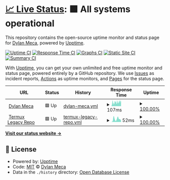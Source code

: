 # [📈 Live Status](https://dylanmeca.github.io/status): <!--live status--> **🟩 All systems operational**

This repository contains the open-source uptime monitor and status page for [Dylan Meca](https://dylanmeca.github.io/), powered by [Upptime](https://github.com/upptime/upptime).

[![Uptime CI](https://github.com/dylanmeca/status/workflows/Uptime%20CI/badge.svg)](https://github.com/dylanmeca/status/actions?query=workflow%3A%22Uptime+CI%22)
[![Response Time CI](https://github.com/dylanmeca/status/workflows/Response%20Time%20CI/badge.svg)](https://github.com/dylanmeca/status/actions?query=workflow%3A%22Response+Time+CI%22)
[![Graphs CI](https://github.com/dylanmeca/status/workflows/Graphs%20CI/badge.svg)](https://github.com/dylanmeca/status/actions?query=workflow%3A%22Graphs+CI%22)
[![Static Site CI](https://github.com/dylanmeca/status/workflows/Static%20Site%20CI/badge.svg)](https://github.com/dylanmeca/status/actions?query=workflow%3A%22Static+Site+CI%22)
[![Summary CI](https://github.com/dylanmeca/status/workflows/Summary%20CI/badge.svg)](https://github.com/dylanmeca/status/actions?query=workflow%3A%22Summary+CI%22)

With [Upptime](https://upptime.js.org), you can get your own unlimited and free uptime monitor and status page, powered entirely by a GitHub repository. We use [Issues](https://github.com/dylanmeca/status/issues) as incident reports, [Actions](https://github.com/dylanmeca/status/actions) as uptime monitors, and [Pages](https://dylanmeca.github.io/status) for the status page.

<!--start: status pages-->
<!-- This summary is generated by Upptime (https://github.com/upptime/upptime) -->
<!-- Do not edit this manually, your changes will be overwritten -->
<!-- prettier-ignore -->
| URL | Status | History | Response Time | Uptime |
| --- | ------ | ------- | ------------- | ------ |
| <img alt="" src="https://icons.duckduckgo.com/ip3/dylanmeca.github.io.ico" height="13"> [Dylan Meca](https://dylanmeca.github.io) | 🟩 Up | [dylan-meca.yml](https://github.com/dylanmeca/status/commits/HEAD/history/dylan-meca.yml) | <details><summary><img alt="Response time graph" src="./graphs/dylan-meca/response-time-week.png" height="20"> 107ms</summary><br><a href="https://dylanmeca.github.io/status/history/dylan-meca"><img alt="Response time 107" src="https://img.shields.io/endpoint?url=https%3A%2F%2Fraw.githubusercontent.com%2Fdylanmeca%2Fstatus%2FHEAD%2Fapi%2Fdylan-meca%2Fresponse-time.json"></a><br><a href="https://dylanmeca.github.io/status/history/dylan-meca"><img alt="24-hour response time 116" src="https://img.shields.io/endpoint?url=https%3A%2F%2Fraw.githubusercontent.com%2Fdylanmeca%2Fstatus%2FHEAD%2Fapi%2Fdylan-meca%2Fresponse-time-day.json"></a><br><a href="https://dylanmeca.github.io/status/history/dylan-meca"><img alt="7-day response time 107" src="https://img.shields.io/endpoint?url=https%3A%2F%2Fraw.githubusercontent.com%2Fdylanmeca%2Fstatus%2FHEAD%2Fapi%2Fdylan-meca%2Fresponse-time-week.json"></a><br><a href="https://dylanmeca.github.io/status/history/dylan-meca"><img alt="30-day response time 107" src="https://img.shields.io/endpoint?url=https%3A%2F%2Fraw.githubusercontent.com%2Fdylanmeca%2Fstatus%2FHEAD%2Fapi%2Fdylan-meca%2Fresponse-time-month.json"></a><br><a href="https://dylanmeca.github.io/status/history/dylan-meca"><img alt="1-year response time 107" src="https://img.shields.io/endpoint?url=https%3A%2F%2Fraw.githubusercontent.com%2Fdylanmeca%2Fstatus%2FHEAD%2Fapi%2Fdylan-meca%2Fresponse-time-year.json"></a></details> | <details><summary><a href="https://dylanmeca.github.io/status/history/dylan-meca">100.00%</a></summary><a href="https://dylanmeca.github.io/status/history/dylan-meca"><img alt="All-time uptime 100.00%" src="https://img.shields.io/endpoint?url=https%3A%2F%2Fraw.githubusercontent.com%2Fdylanmeca%2Fstatus%2FHEAD%2Fapi%2Fdylan-meca%2Fuptime.json"></a><br><a href="https://dylanmeca.github.io/status/history/dylan-meca"><img alt="24-hour uptime 100.00%" src="https://img.shields.io/endpoint?url=https%3A%2F%2Fraw.githubusercontent.com%2Fdylanmeca%2Fstatus%2FHEAD%2Fapi%2Fdylan-meca%2Fuptime-day.json"></a><br><a href="https://dylanmeca.github.io/status/history/dylan-meca"><img alt="7-day uptime 100.00%" src="https://img.shields.io/endpoint?url=https%3A%2F%2Fraw.githubusercontent.com%2Fdylanmeca%2Fstatus%2FHEAD%2Fapi%2Fdylan-meca%2Fuptime-week.json"></a><br><a href="https://dylanmeca.github.io/status/history/dylan-meca"><img alt="30-day uptime 100.00%" src="https://img.shields.io/endpoint?url=https%3A%2F%2Fraw.githubusercontent.com%2Fdylanmeca%2Fstatus%2FHEAD%2Fapi%2Fdylan-meca%2Fuptime-month.json"></a><br><a href="https://dylanmeca.github.io/status/history/dylan-meca"><img alt="1-year uptime 100.00%" src="https://img.shields.io/endpoint?url=https%3A%2F%2Fraw.githubusercontent.com%2Fdylanmeca%2Fstatus%2FHEAD%2Fapi%2Fdylan-meca%2Fuptime-year.json"></a></details>
| <img alt="" src="https://icons.duckduckgo.com/ip3/dylanmeca.github.io.ico" height="13"> [Termux Legacy Repo](https://dylanmeca.github.io/termux-legacy-repo/) | 🟩 Up | [termux-legacy-repo.yml](https://github.com/dylanmeca/status/commits/HEAD/history/termux-legacy-repo.yml) | <details><summary><img alt="Response time graph" src="./graphs/termux-legacy-repo/response-time-week.png" height="20"> 52ms</summary><br><a href="https://dylanmeca.github.io/status/history/termux-legacy-repo"><img alt="Response time 52" src="https://img.shields.io/endpoint?url=https%3A%2F%2Fraw.githubusercontent.com%2Fdylanmeca%2Fstatus%2FHEAD%2Fapi%2Ftermux-legacy-repo%2Fresponse-time.json"></a><br><a href="https://dylanmeca.github.io/status/history/termux-legacy-repo"><img alt="24-hour response time 23" src="https://img.shields.io/endpoint?url=https%3A%2F%2Fraw.githubusercontent.com%2Fdylanmeca%2Fstatus%2FHEAD%2Fapi%2Ftermux-legacy-repo%2Fresponse-time-day.json"></a><br><a href="https://dylanmeca.github.io/status/history/termux-legacy-repo"><img alt="7-day response time 52" src="https://img.shields.io/endpoint?url=https%3A%2F%2Fraw.githubusercontent.com%2Fdylanmeca%2Fstatus%2FHEAD%2Fapi%2Ftermux-legacy-repo%2Fresponse-time-week.json"></a><br><a href="https://dylanmeca.github.io/status/history/termux-legacy-repo"><img alt="30-day response time 52" src="https://img.shields.io/endpoint?url=https%3A%2F%2Fraw.githubusercontent.com%2Fdylanmeca%2Fstatus%2FHEAD%2Fapi%2Ftermux-legacy-repo%2Fresponse-time-month.json"></a><br><a href="https://dylanmeca.github.io/status/history/termux-legacy-repo"><img alt="1-year response time 52" src="https://img.shields.io/endpoint?url=https%3A%2F%2Fraw.githubusercontent.com%2Fdylanmeca%2Fstatus%2FHEAD%2Fapi%2Ftermux-legacy-repo%2Fresponse-time-year.json"></a></details> | <details><summary><a href="https://dylanmeca.github.io/status/history/termux-legacy-repo">100.00%</a></summary><a href="https://dylanmeca.github.io/status/history/termux-legacy-repo"><img alt="All-time uptime 100.00%" src="https://img.shields.io/endpoint?url=https%3A%2F%2Fraw.githubusercontent.com%2Fdylanmeca%2Fstatus%2FHEAD%2Fapi%2Ftermux-legacy-repo%2Fuptime.json"></a><br><a href="https://dylanmeca.github.io/status/history/termux-legacy-repo"><img alt="24-hour uptime 100.00%" src="https://img.shields.io/endpoint?url=https%3A%2F%2Fraw.githubusercontent.com%2Fdylanmeca%2Fstatus%2FHEAD%2Fapi%2Ftermux-legacy-repo%2Fuptime-day.json"></a><br><a href="https://dylanmeca.github.io/status/history/termux-legacy-repo"><img alt="7-day uptime 100.00%" src="https://img.shields.io/endpoint?url=https%3A%2F%2Fraw.githubusercontent.com%2Fdylanmeca%2Fstatus%2FHEAD%2Fapi%2Ftermux-legacy-repo%2Fuptime-week.json"></a><br><a href="https://dylanmeca.github.io/status/history/termux-legacy-repo"><img alt="30-day uptime 100.00%" src="https://img.shields.io/endpoint?url=https%3A%2F%2Fraw.githubusercontent.com%2Fdylanmeca%2Fstatus%2FHEAD%2Fapi%2Ftermux-legacy-repo%2Fuptime-month.json"></a><br><a href="https://dylanmeca.github.io/status/history/termux-legacy-repo"><img alt="1-year uptime 100.00%" src="https://img.shields.io/endpoint?url=https%3A%2F%2Fraw.githubusercontent.com%2Fdylanmeca%2Fstatus%2FHEAD%2Fapi%2Ftermux-legacy-repo%2Fuptime-year.json"></a></details>

<!--end: status pages-->

[**Visit our status website →**](https://dylanmeca.github.io/status)

## 📄 License

- Powered by: [Upptime](https://github.com/upptime/upptime)
- Code: [MIT](./LICENSE) © [Dylan Meca](https://dylanmeca.github.io/)
- Data in the `./history` directory: [Open Database License](https://opendatacommons.org/licenses/odbl/1-0/)
